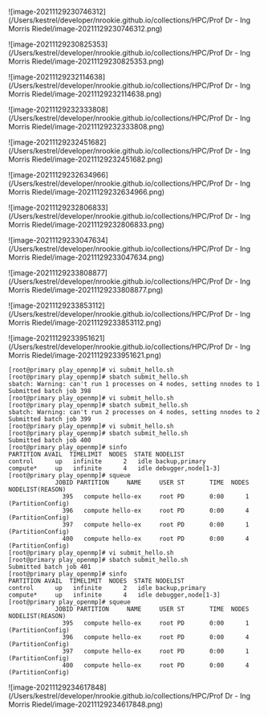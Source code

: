 ![image-20211129230746312](/Users/kestrel/developer/nrookie.github.io/collections/HPC/Prof Dr - Ing Morris Riedel/image-20211129230746312.png)





![image-20211129230825353](/Users/kestrel/developer/nrookie.github.io/collections/HPC/Prof Dr - Ing Morris Riedel/image-20211129230825353.png)



![image-20211129232114638](/Users/kestrel/developer/nrookie.github.io/collections/HPC/Prof Dr - Ing Morris Riedel/image-20211129232114638.png)





![image-20211129232333808](/Users/kestrel/developer/nrookie.github.io/collections/HPC/Prof Dr - Ing Morris Riedel/image-20211129232333808.png)





![image-20211129232451682](/Users/kestrel/developer/nrookie.github.io/collections/HPC/Prof Dr - Ing Morris Riedel/image-20211129232451682.png)





![image-20211129232634966](/Users/kestrel/developer/nrookie.github.io/collections/HPC/Prof Dr - Ing Morris Riedel/image-20211129232634966.png)





![image-20211129232806833](/Users/kestrel/developer/nrookie.github.io/collections/HPC/Prof Dr - Ing Morris Riedel/image-20211129232806833.png)



![image-20211129233047634](/Users/kestrel/developer/nrookie.github.io/collections/HPC/Prof Dr - Ing Morris Riedel/image-20211129233047634.png)



![image-20211129233808877](/Users/kestrel/developer/nrookie.github.io/collections/HPC/Prof Dr - Ing Morris Riedel/image-20211129233808877.png)

![image-20211129233853112](/Users/kestrel/developer/nrookie.github.io/collections/HPC/Prof Dr - Ing Morris Riedel/image-20211129233853112.png)





![image-20211129233951621](/Users/kestrel/developer/nrookie.github.io/collections/HPC/Prof Dr - Ing Morris Riedel/image-20211129233951621.png)





``` shell
[root@primary play_openmp]# vi submit_hello.sh
[root@primary play_openmp]# sbatch submit_hello.sh
sbatch: Warning: can't run 1 processes on 4 nodes, setting nnodes to 1
Submitted batch job 398
[root@primary play_openmp]# vi submit_hello.sh
[root@primary play_openmp]# sbatch submit_hello.sh
sbatch: Warning: can't run 2 processes on 4 nodes, setting nnodes to 2
Submitted batch job 399
[root@primary play_openmp]# vi submit_hello.sh
[root@primary play_openmp]# sbatch submit_hello.sh
Submitted batch job 400
[root@primary play_openmp]# sinfo
PARTITION AVAIL  TIMELIMIT  NODES  STATE NODELIST
control      up   infinite      2   idle backup,primary
compute*     up   infinite      4   idle debugger,node[1-3]
[root@primary play_openmp]# squeue
             JOBID PARTITION     NAME     USER ST       TIME  NODES NODELIST(REASON)
               395   compute hello-ex     root PD       0:00      1 (PartitionConfig)
               396   compute hello-ex     root PD       0:00      4 (PartitionConfig)
               397   compute hello-ex     root PD       0:00      1 (PartitionConfig)
               400   compute hello-ex     root PD       0:00      4 (PartitionConfig)
[root@primary play_openmp]# vi submit_hello.sh
[root@primary play_openmp]# sbatch submit_hello.sh
Submitted batch job 401
[root@primary play_openmp]# sinfo
PARTITION AVAIL  TIMELIMIT  NODES  STATE NODELIST
control      up   infinite      2   idle backup,primary
compute*     up   infinite      4   idle debugger,node[1-3]
[root@primary play_openmp]# squeue
             JOBID PARTITION     NAME     USER ST       TIME  NODES NODELIST(REASON)
               395   compute hello-ex     root PD       0:00      1 (PartitionConfig)
               396   compute hello-ex     root PD       0:00      4 (PartitionConfig)
               397   compute hello-ex     root PD       0:00      1 (PartitionConfig)
               400   compute hello-ex     root PD       0:00      4 (PartitionConfig)
```





![image-20211129234617848](/Users/kestrel/developer/nrookie.github.io/collections/HPC/Prof Dr - Ing Morris Riedel/image-20211129234617848.png)
